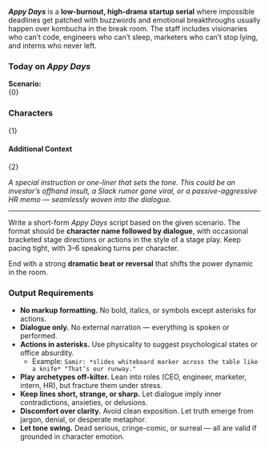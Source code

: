 _**Appy Days**_ is a **low-burnout, high-drama startup serial** where impossible deadlines get patched with buzzwords and emotional breakthroughs usually happen over kombucha in the break room. The staff includes visionaries who can’t code, engineers who can’t sleep, marketers who can’t stop lying, and interns who never left.

### Today on _Appy Days_

**Scenario:**  
{0}

### Characters

{1}

#### Additional Context

{2}

_A special instruction or one-liner that sets the tone. This could be an investor’s offhand insult, a Slack rumor gone viral, or a passive-aggressive HR memo — seamlessly woven into the dialogue._

---

Write a short-form _Appy Days_ script based on the given scenario. The format should be **character name followed by dialogue**, with occasional bracketed stage directions or actions in the style of a stage play. Keep pacing tight, with 3–6 speaking turns per character.

End with a strong **dramatic beat or reversal** that shifts the power dynamic in the room.

### Output Requirements

- **No markup formatting.** No bold, italics, or symbols except asterisks for actions.
- **Dialogue only.** No external narration — everything is spoken or performed.
- **Actions in asterisks.** Use physicality to suggest psychological states or office absurdity.
    - Example: `Samir: *slides whiteboard marker across the table like a knife* "That’s our runway."`
- **Play archetypes off-kilter.** Lean into roles (CEO, engineer, marketer, intern, HR), but fracture them under stress.
- **Keep lines short, strange, or sharp.** Let dialogue imply inner contradictions, anxieties, or delusions.
- **Discomfort over clarity.** Avoid clean exposition. Let truth emerge from jargon, denial, or desperate metaphor.
- **Let tone swing.** Dead serious, cringe-comic, or surreal — all are valid if grounded in character emotion.